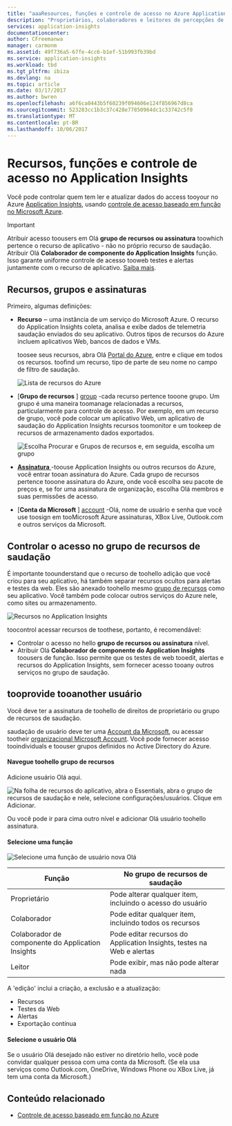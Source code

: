```yaml
---
title: "aaaResources, funções e controle de acesso no Azure Application Insights | Microsoft Docs"
description: "Proprietários, colaboradores e leitores de percepções de sua organização."
services: application-insights
documentationcenter: 
author: CFreemanwa
manager: carmonm
ms.assetid: 49f736a5-67fe-4cc6-b1ef-51b993fb39bd
ms.service: application-insights
ms.workload: tbd
ms.tgt_pltfrm: ibiza
ms.devlang: na
ms.topic: article
ms.date: 03/17/2017
ms.author: bwren
ms.openlocfilehash: a6f6ca0443b5f60239f094606e124f856967d8ca
ms.sourcegitcommit: 523283cc1b3c37c428e77850964dc1c33742c5f0
ms.translationtype: MT
ms.contentlocale: pt-BR
ms.lasthandoff: 10/06/2017
---
```

# <a name="resources-roles-and-access-control-in-application-insights"></a>Recursos, funções e controle de acesso no Application Insights
Você pode controlar quem tem ler e atualizar dados do access tooyour no Azure [Application Insights][start], usando [controle de acesso baseado em função no Microsoft Azure](../active-directory/role-based-access-control-configure.md).

> [!IMPORTANT]
> Atribuir acesso toousers em Olá **grupo de recursos ou assinatura** toowhich pertence o recurso de aplicativo - não no próprio recurso de saudação. Atribuir Olá **Colaborador de componente do Application Insights** função. Isso garante uniforme controle de acesso tooweb testes e alertas juntamente com o recurso de aplicativo. [Saiba mais](#access).
> 
> 

## <a name="resources-groups-and-subscriptions"></a>Recursos, grupos e assinaturas
Primeiro, algumas definições:

* **Recurso** ‒ uma instância de um serviço do Microsoft Azure. O recurso do Application Insights coleta, analisa e exibe dados de telemetria saudação enviados do seu aplicativo.  Outros tipos de recursos do Azure incluem aplicativos Web, bancos de dados e VMs.
  
    toosee seus recursos, abra Olá [Portal do Azure][portal], entre e clique em todos os recursos. toofind um recurso, tipo de parte de seu nome no campo de filtro de saudação.
  
    ![Lista de recursos do Azure](./media/app-insights-resources-roles-access-control/10-browse.png)

<a name="resource-group"></a>

* [**Grupo de recursos** ] [ group] -cada recurso pertence tooone grupo. Um grupo é uma maneira toomanage relacionadas a recursos, particularmente para controle de acesso. Por exemplo, em um recurso de grupo, você pode colocar um aplicativo Web, um aplicativo de saudação do Application Insights recursos toomonitor e um tookeep de recursos de armazenamento dados exportados.

    ![Escolha Procurar e Grupos de recursos e, em seguida, escolha um grupo](./media/app-insights-resources-roles-access-control/11-group.png)

* [**Assinatura** ](https://manage.windowsazure.com) -toouse Application Insights ou outros recursos do Azure, você entrar tooan assinatura do Azure. Cada grupo de recursos pertence tooone assinatura do Azure, onde você escolha seu pacote de preços e, se for uma assinatura de organização, escolha Olá membros e suas permissões de acesso.
* [**Conta da Microsoft** ] [ account] -Olá, nome de usuário e senha que você use toosign em tooMicrosoft Azure assinaturas, XBox Live, Outlook.com e outros serviços da Microsoft.

## <a name="access"></a>Controlar o acesso no grupo de recursos de saudação
É importante toounderstand que o recurso de toohello adição que você criou para seu aplicativo, há também separar recursos ocultos para alertas e testes da web. Eles são anexado toohello mesmo [grupo de recursos](#resource-group) como seu aplicativo. Você também pode colocar outros serviços do Azure nele, como sites ou armazenamento.

![Recursos no Application Insights](./media/app-insights-resources-roles-access-control/00-resources.png)

toocontrol acessar recursos de toothese, portanto, é recomendável:

* Controlar o acesso no hello **grupo de recursos ou assinatura** nível.
* Atribuir Olá **Colaborador de componente do Application Insights** toousers de função. Isso permite que os testes de web tooedit, alertas e recursos do Application Insights, sem fornecer acesso tooany outros serviços no grupo de saudação.

## <a name="tooprovide-access-tooanother-user"></a>tooprovide tooanother usuário
Você deve ter a assinatura de toohello de direitos de proprietário ou grupo de recursos de saudação.

saudação de usuário deve ter uma [Account da Microsoft][account], ou acessar tootheir [organizacional Microsoft Account](../active-directory/sign-up-organization.md). Você pode fornecer acesso tooindividuals e toouser grupos definidos no Active Directory do Azure.

#### <a name="navigate-toohello-resource-group"></a>Navegue toohello grupo de recursos
Adicione usuário Olá aqui.

![Na folha de recursos do aplicativo, abra o Essentials, abra o grupo de recursos de saudação e nele, selecione configurações/usuários. Clique em Adicionar.](./media/app-insights-resources-roles-access-control/01-add-user.png)

Ou você pode ir para cima outro nível e adicionar Olá usuário toohello assinatura.

#### <a name="select-a-role"></a>Selecione uma função
![Selecione uma função de usuário nova Olá](./media/app-insights-resources-roles-access-control/03-role.png)

| Função | No grupo de recursos de saudação |
| --- | --- |
| Proprietário |Pode alterar qualquer item, incluindo o acesso do usuário |
| Colaborador |Pode editar qualquer item, incluindo todos os recursos |
| Colaborador de componente do Application Insights |Pode editar recursos do Application Insights, testes na Web e alertas |
| Leitor |Pode exibir, mas não pode alterar nada |

A 'edição' inclui a criação, a exclusão e a atualização:

* Recursos
* Testes da Web
* Alertas
* Exportação contínua

#### <a name="select-hello-user"></a>Selecione o usuário Olá

Se o usuário Olá desejado não estiver no diretório hello, você pode convidar qualquer pessoa com uma conta da Microsoft.
(Se ela usa serviços como Outlook.com, OneDrive, Windows Phone ou XBox Live, já tem uma conta da Microsoft.)

## <a name="related-content"></a>Conteúdo relacionado

* [Controle de acesso baseado em função no Azure](../active-directory/role-based-access-control-configure.md)

<!--Link references-->

[account]: https://account.microsoft.com
[group]: ../azure-resource-manager/resource-group-overview.md
[portal]: https://portal.azure.com/
[start]: app-insights-overview.md
